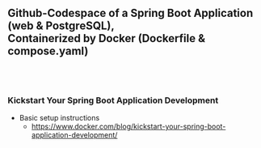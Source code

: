 ## Github-Codespace of a Spring Boot Application (web & PostgreSQL), <br/>  Containerized by Docker (Dockerfile & compose.yaml)
<br/>
<br/>
  
### Kickstart Your Spring Boot Application Development

- Basic setup instructions
   - https://www.docker.com/blog/kickstart-your-spring-boot-application-development/
